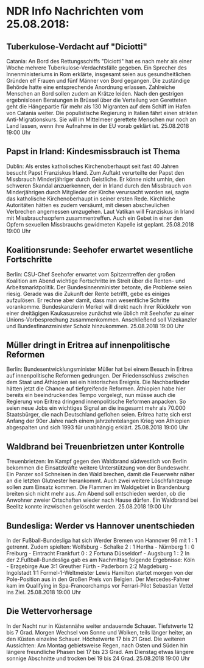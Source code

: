 # NDR Info Nachrichten vom 25.08.2018:


## Tuberkulose-Verdacht auf "Diciotti"
Catania: An Bord des Rettungsschiffs "Diciotti" hat es nach mehr als einer Woche mehrere Tuberkulose-Verdachtsfälle gegeben. Ein Sprecher des Innenministeriums in Rom erklärte, insgesamt seien aus gesundheitlichen Gründen elf Frauen und fünf Männer von Bord gegangen. Die zuständige Behörde hatte eine entsprechende Anordnung erlassen. Zahlreiche Menschen an Bord sollen zudem an Krätze leiden. Nach den gestrigen ergebnislosen Beratungen in Brüssel über die Verteilung von Geretteten geht die Hängepartie für mehr als 130 Migranten auf dem Schiff im Hafen von Catania weiter. Die populistische Regierung in Italien fährt einen strikten Anti-Migrationskurs. Sie will im Mittelmeer gerettete Menschen nur noch an Land lassen, wenn ihre Aufnahme in der EU vorab geklärt ist. 25.08.2018 19:00 Uhr 

## Papst in Irland: Kindesmissbrauch ist Thema
Dublin: Als erstes katholisches Kirchenoberhaupt seit fast 40 Jahren besucht Papst Franziskus Irland. Zum Auftakt verurteilte der Papst den Missbrauch Minderjähriger durch Geistliche. Er könne nicht umhin, den schweren Skandal anzuerkennen, der in Irland durch den Missbrauch von Minderjährigen durch Mitglieder der Kirche verursacht worden sei, sagte das katholische Kirchenoberhaupt in seiner ersten Rede. Kirchliche Autoritäten hätten es zudem versäumt, mit diesen abscheulichen Verbrechen angemessen umzugehen. Laut Vatikan will Franziskus in Irland mit Missbrauchsopfern zusammentreffen. Auch ein Gebet in einer den Opfern sexuellen Missbrauchs gewidmeten Kapelle ist geplant. 25.08.2018 19:00 Uhr 

## Koalitionsrunde: Seehofer erwartet wesentliche Fortschritte
Berlin: CSU-Chef Seehofer erwartet vom Spitzentreffen der großen Koalition am Abend wichtige Fortschritte im Streit über die Renten- und Arbeitsmarktpolitik. Der Bundesinnenminister betonte, die Probleme seien riesig. Gerade was die Zukunft der Rente betrifft, gebe es einiges aufzulösen. Er rechne aber damit, dass man wesentliche Schritte vorankomme. Bundeskanzlerin Merkel will direkt nach ihrer Rückkehr von einer dreitägigen Kaukasusreise zunächst wie üblich mit Seehofer zu einer Unions-Vorbesprechung zusammenkommen. Anschließend soll Vizekanzler und Bundesfinanzminister Scholz hinzukommen. 25.08.2018 19:00 Uhr 

## Müller dringt in Eritrea auf innenpolitische Reformen
Berlin: Bundesentwicklungsminister Müller hat bei einem Besuch in Eritrea auf innenpolitische Reformen gedrungen. Der Friedensschluss zwischen dem Staat und Äthiopien sei ein historisches Ereignis. Die Nachbarländer hätten jetzt die Chance auf tiefgreifende Reformen. Äthiopien habe hier bereits ein beeindruckendes Tempo vorgelegt, nun müsse auch die Regierung von Eritrea dringend innenpolitische Reformen anpacken. So seien neue Jobs ein wichtiges Signal an die insgesamt mehr als 70.000 Staatsbürger, die nach Deutschland geflohen seien. Eritrea hatte sich erst Anfang der 90er Jahre nach einem jahrzehntelangen Krieg von Äthiopien abgespalten und sich 1993 für unabhängig erklärt. 25.08.2018 19:00 Uhr 

## Waldbrand bei Treuenbrietzen unter Kontrolle
Treuenbrietzen:	Im Kampf gegen den Waldbrand südwestlich von Berlin bekommen die Einsatzkräfte weitere Unterstützung von der Bundeswehr. Ein Panzer soll Schneisen in den Wald brechen, damit die Feuerwehr näher an die letzten Glutnester herankommt. Auch zwei weitere Löschfahrzeuge sollen zum Einsatz kommen. Die Flammen im Waldgebiet in Brandenburg breiten sich nicht mehr aus. Am Abend soll entschieden werden, ob die Anwohner zweier Ortschaften wieder nach Hause dürfen. Ein Waldbrand bei Beelitz konnte inzwischen gelöscht werden. 25.08.2018 19:00 Uhr 

## Bundesliga: Werder vs Hannover unentschieden
In der Fußball-Bundesliga hat sich Werder Bremen von Hannover 96 mit 1 : 1 getrennt. Zudem spielten:
Wolfsburg - Schalke 2 : 1
Hertha  - Nürnberg 1 : 0
Freiburg - Eintracht Frankfurt 0 : 2
Fortuna Düsseldorf - Augsburg 1 : 2 In der 2.Fußball-Bundesliga gab es am Nachmittag folgende Ergebnisse:
Köln - Erzgebirge Aue 3:1 Greuther Fürth - Paderborn 2:2
Magdeburg - Ingolstadt 1:1 Formel-1-Weltmeister Lewis Hamilton startet morgen von der Pole-Position aus in den Großen Preis von Belgien. Der Mercedes-Fahrer kam im Qualifying in Spa-Francorchamps vor Ferrari-Pilot Sebastian Vettel ins Ziel. 25.08.2018 19:00 Uhr 

## Die Wettervorhersage
In der Nacht nur in Küstennähe weiter andauernde Schauer. Tiefstwerte 12 bis 7 Grad. Morgen Wechsel von Sonne und Wolken, teils länger heiter, an den Küsten einzelne Schauer. Höchstwerte 17 bis 21 Grad. Die weiteren Aussichten: Am Montag gebietsweise Regen, nach Osten und Süden hin längere freundliche Phasen bei 17 bis 23 Grad. Am Dienstag etwas längere sonnige Abschnitte und trocken bei 19 bis 24 Grad. 25.08.2018 19:00 Uhr 
